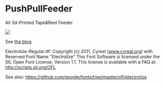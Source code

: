 # PushPullFeeder
All 3d-Printed Tape&amp;Reel Feeder

<img src="PushPullFeeder_Assembly.gif" />

See [the blog](https://makr.zone/?p=399).

Electrolize-Regular.ttf: Copyright (c) 2011, Cyreal (www.cyreal.org) 
with Reserved Font Name "Electrolize" This Font Software is licensed 
under the SIL Open Font License, Version 1.1. This license is available 
with a FAQ at: http://scripts.sil.org/OFL

See also:
https://github.com/google/fonts/tree/master/ofl/electrolize
